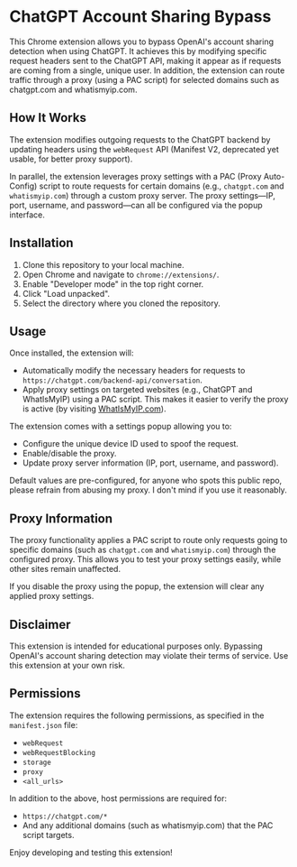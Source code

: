 # ChatGPT Account Sharing Bypass

This Chrome extension allows you to bypass OpenAI's account sharing detection when using ChatGPT. It achieves this by modifying specific request headers sent to the ChatGPT API, making it appear as if requests are coming from a single, unique user. In addition, the extension can route traffic through a proxy (using a PAC script) for selected domains such as chatgpt.com and whatismyip.com.

## How It Works

The extension modifies outgoing requests to the ChatGPT backend by updating headers using the `webRequest` API (Manifest V2, deprecated yet usable, for better proxy support).

In parallel, the extension leverages proxy settings with a PAC (Proxy Auto-Config) script to route requests for certain domains (e.g., `chatgpt.com` and `whatismyip.com`) through a custom proxy server. The proxy settings—IP, port, username, and password—can all be configured via the popup interface.

## Installation

1. Clone this repository to your local machine.
2. Open Chrome and navigate to `chrome://extensions/`.
3. Enable "Developer mode" in the top right corner.
4. Click "Load unpacked".
5. Select the directory where you cloned the repository.

## Usage

Once installed, the extension will:
  
- Automatically modify the necessary headers for requests to `https://chatgpt.com/backend-api/conversation`.
- Apply proxy settings on targeted websites (e.g., ChatGPT and WhatIsMyIP) using a PAC script. This makes it easier to verify the proxy is active (by visiting [WhatIsMyIP.com](https://www.whatismyip.com/)).

The extension comes with a settings popup allowing you to:
  
- Configure the unique device ID used to spoof the request.
- Enable/disable the proxy.
- Update proxy server information (IP, port, username, and password).

Default values are pre-configured, for anyone who spots this public repo, please refrain from abusing my proxy. I don't mind if you use it reasonably. 

## Proxy Information

The proxy functionality applies a PAC script to route only requests going to specific domains (such as `chatgpt.com` and `whatismyip.com`) through the configured proxy. This allows you to test your proxy settings easily, while other sites remain unaffected.

If you disable the proxy using the popup, the extension will clear any applied proxy settings.

## Disclaimer

This extension is intended for educational purposes only. Bypassing OpenAI's account sharing detection may violate their terms of service. Use this extension at your own risk.

## Permissions

The extension requires the following permissions, as specified in the `manifest.json` file:

- `webRequest`
- `webRequestBlocking`
- `storage`
- `proxy`
- `<all_urls>`

In addition to the above, host permissions are required for:
  
- `https://chatgpt.com/*`
- And any additional domains (such as whatismyip.com) that the PAC script targets.

Enjoy developing and testing this extension!
